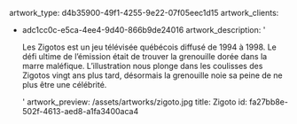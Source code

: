 artwork_type: d4b35900-49f1-4255-9e22-07f05eec1d15
artwork_clients:
  - adc1cc0c-e5ca-4ee4-9d40-866b9de24016
artwork_description: '<p>Les Zigotos est un jeu télévisée québécois diffusé de 1994 à 1998. Le défi ultime de l’émission était de trouver la grenouille dorée dans la marre maléfique. L’illustration nous plonge dans les coulisses des Zigotos vingt ans plus tard, désormais la grenouille noie sa peine de ne plus être une célébrité.</p>'
artwork_preview: /assets/artworks/zigoto.jpg
title: Zigoto
id: fa27bb8e-502f-4613-aed8-a1fa3400aca4
